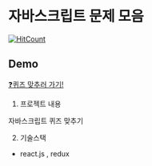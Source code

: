 # 자바스크립트 문제 모음

[![HitCount](http://hits.dwyl.io/JunH-K/react-js-question.svg)](http://hits.dwyl.io/JunH-K/react-js-question)

## Demo

[:question:퀴즈 맞추러 가기!](https://junh-k.github.io/react-js-question/)


1. 프로젝트 내용

자바스크립트 퀴즈 맞추기

2. 기술스택
* react.js , redux


